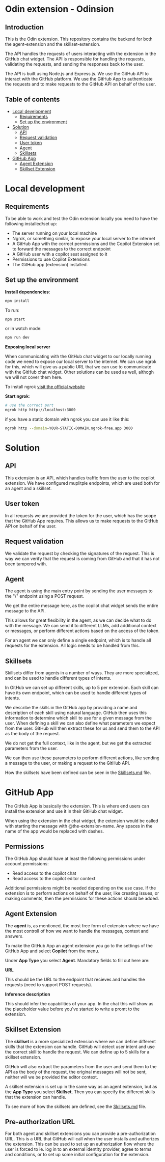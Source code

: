 # Odin extension - Odinsion

## Introduction

This is the Odin extension. This repository contains the backend for both the agent-extension and the skillset-extension. 

The API handles the requests of users interacting with the extension in the GitHub chat widget. The API is responsible for handling the requests, validating the requests, and sending the responses back to the user.

The API is built using Node.js and Express.js. We use the GitHub API to interact with the GitHub platform. We use the GitHub App to authenticate the requests and to make requests to the GitHub API on behalf of the user.

## Table of contents
- [Local development](#local-development)
    - [Requirements](#requirements)
    - [Set up the environment](#set-up-the-environment)
- [Solution](#solution)
    - [API](#api)
    - [Request validation](#request-validation)
    - [User token](#user-token)
    - [Agent](#agent)
    - [Skillsets](#skillsets)
- [GitHub App](#github-app)
    - [Agent Extension](#agent-extension)
    - [Skillset Extension](#skillset-extension)

# Local development

## Requirements

To be able to work and test the Odin extension locally you need to have the following installed/set up:

- The server running on your local machine
- Ngrok, or something similar, to expose your local server to the internet
- A GitHub App with the correct permissions and the Copilot Extension set to forward the messages to the correct endpoint
- A GitHub user with a copilot seat assigned to it
- Permissions to use Copilot Extensions
- The GitHub app (extension) installed.

## Set up the environment

__Install dependencies__:

```bash
npm install
```

To run:

```bash
npm start
```

or in watch mode:

```bash
npm run dev
```

__Exposing local server__

When communicating with the GitHub chat widget to our locally running code we need to expose our local server to the internet. We can use ngrok for this, which will give us a public URL that we can use to communicate with the GitHub chat widget. Other solutions can be used as well, althogh we will not cover them here.

To install ngrok [visit the official website](https://dashboard.ngrok.com/get-started/setup/windows<>)

__Start ngrok__:

```bash
# use the correct port
ngrok http http://localhost:3000
```

if you have a static domain with ngrok you can use it like this:

```bash
ngrok http --domain=YOUR-STATIC-DOMAIN.ngrok-free.app 3000
```

# Solution

## API

This extension is an API, which handles traffic from the user to the copilot extension. We have configured muplitple endpoints, which are used both for an agent and a skillset.

## User token

In all requests we are provided the token for the user, which has the scope that the GitHub App requires. This allows us to make requests to the GitHub API on behalf of the user.

## Request validation

We validate the request by checking the signatures of the request. This is way we can verify that the request is coming from GitHub and that it has not been tampered with.

## Agent 

The agent is using the main entry point by sending the user messages to the "/" endpoint using a POST request.

We get the entire message here, as the copilot chat widget sends the entire message to the API. 

This allows for great flexibility in the agent, as we can decide what to do with the message. We can send it to different LLMs, add additional context or messages, or perform different actions based on the access of the token.

For an agent we can only define a single endpoint, which is to handle all requests for the extension. All logic needs to be handled from this.

## Skillsets

Skillsets differ from agents in a number of ways. They are more specialized, and can be used to handle different types of intents.

In GitHub we can set up different skills, up to 5 per extension. Each skill can have its own endpoint, which can be used to handle different types of intents.

We describe the skills in the GitHub app by providing a name and description of each skill using natural language. GitHub then uses this information to determine which skill to use for a given message from the user. When defining a skill we can also define what parameters we expect from the user. GitHub will then extract these for us and send them to the API as the body of the request.

We do not get the full context, like in the agent, but we get the extracted parameters from the user.

We can then use these parameters to perform different actions, like sending a message to the user, or making a request to the GitHub API.

How the skillsets have been defined can be seen in the [Skillsets.md](Skillsets.md) file.

# GitHub App

The GitHub App is basically the extension. This is where end users can install the extension and use it in their GitHub chat widget.

When using the extension in the chat widget, the extension would be called with starting the message with @the-extension-name. Any spaces in the name of the app would be replaced with dashes.

## Permissions

The GitHub App should have at least the following permissions under account permissions:

- Read access to the copilot chat
- Read access to the copilot editor context

Additional permissions might be needed depending on the use case. If the extension is to perform actions on behalf of the user, like creating issues, or making comments, then the permissions for these actions should be added.

## Agent Extension

The __agent__ is, as mentioned, the most free form of extension where we have the most controll of how we want to handle the messages, context and answers. 

To make the GitHub App an agent extension you go to the settings of the GitHub App and select __Copilot__ from the menu.

Under __App Type__ you select __Agent__. Mandatory fields to fill out here are:

__URL__

This should be the URL to the endpoint that recieves and handles the requests (need to support POST requests).

__Inference description__

This should infer the capabilities of your app. In the chat this will show as the placeholder value before you've started to write a promt to the extension.

## Skillset Extension

The __skillset__ is a more specialized extension where we can define different skills that the extension can handle. GitHub will detect user intent and use the correct skill to handle the request. We can define up to 5 skills for a skillset extension. 

GitHub will also extract the parameters from the user and send them to the API as the body of the request, the original messages will not be sent, neither will we be provided the editor context.

A skillset extension is set up in the same way as an agent extension, but as the __App Type__ you select __Skillset__. Then you can specify the different skills that the extension can handle.

To see more of how the skillsets are defined, see the [Skillsets.md](Skillsets.md) file.


## Pre-authorization URL

For both agent and skillset extensions you can provide a pre-authorization URL. This is a URL that GitHub will call when the user installs and authorizes the extension. This can be used to set up an authorization flow where the user is forced to ie. log in to an external identity provider, agree to terms and conditions, or to set up some initial configuration for the extension.
